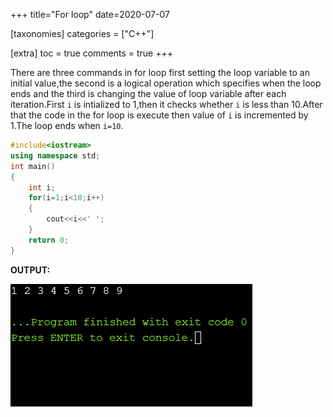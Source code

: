 +++
title="For loop"
date=2020-07-07

[taxonomies]
categories = ["C++"]

[extra]
toc = true
comments = true
+++

There are three commands in for loop first setting the loop variable to an initial value,the second is a logical operation which specifies when the loop ends and the third is changing the value of loop variable after each iteration.First `i` is intialized to 1,then it checks whether `i` is less than 10.After that the code in the for loop is execute then value of `i` is incremented by 1.The loop ends when `i=10`.

```cpp
#include<iostream>
using namespace std;
int main()
{
    int i;
    for(i=1;i<10;i++)
    {
        cout<<i<<' ';
    }
    return 0;
}
```
**OUTPUT:**

![output](/assets/For-loop.png)